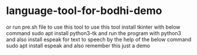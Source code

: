 # language-tool-for-bodhi-demo
or run pre.sh file to use this tool
to use this tool install tkinter with below command
sudo apt install python3-tk
and run the program with python3
and also install espeak for text to speech by the help of the below command
sudo apt install espeak
and also remember this just a demo

